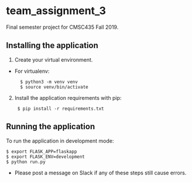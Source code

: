 # team_assignment_3

Final semester project for CMSC435 Fall 2019.

## Installing the application

1. Create your virtual environment.

- For virtualenv:

        $ python3 -m venv venv
        $ source venv/bin/activate

2. Install the application requirements with pip:

        $ pip install -r requirements.txt

## Running the application

To run the application in development mode:

    $ export FLASK_APP=flaskapp
    $ export FLASK_ENV=development
    $ python run.py

- Please post a message on Slack if any of these steps still cause errors.

